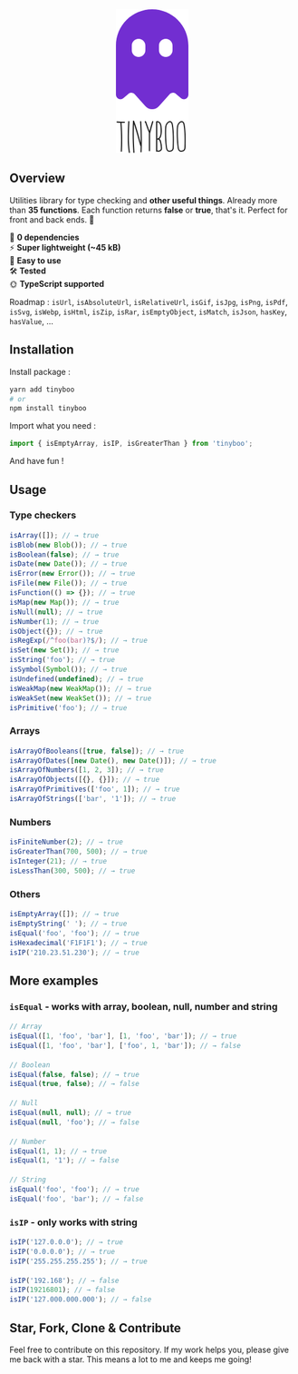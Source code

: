 <div style="text-align:center"><img src="https://raw.githubusercontent.com/stevenpersia/tinyboo/master/logo.png" alt="tinyboo" /></div>

## Overview

Utilities library for type checking and **other useful things**. Already more than **35 functions**. Each function returns **false** or **true**, that's it. Perfect for front and back ends. 👻

<ul style="list-style-type: none; padding: 0;">
<li>🌱 <b>0 dependencies</b></li>
<li>⚡ <b>Super lightweight (~45 kB)</b></li>
<li>🤘 <b>Easy to use</b></li>
<li>🛠 <b>Tested</b></li>
<li>🌞 <b>TypeScript supported</b></li>
</ul>

Roadmap : `isUrl`, `isAbsoluteUrl`, `isRelativeUrl`, `isGif`, `isJpg`, `isPng`, `isPdf`, `isSvg`, `isWebp`, `isHtml`, `isZip`, `isRar`, `isEmptyObject`, `isMatch`, `isJson`, `hasKey`, `hasValue`, ...

## Installation

Install package :

```sh
yarn add tinyboo
# or
npm install tinyboo
```

Import what you need :

```js
import { isEmptyArray, isIP, isGreaterThan } from 'tinyboo';
```

And have fun !

## Usage

### Type checkers

```js
isArray([]); // → true
isBlob(new Blob()); // → true
isBoolean(false); // → true
isDate(new Date()); // → true
isError(new Error()); // → true
isFile(new File()); // → true
isFunction(() => {}); // → true
isMap(new Map()); // → true
isNull(null); // → true
isNumber(1); // → true
isObject({}); // → true
isRegExp(/^foo(bar)?$/); // → true
isSet(new Set()); // → true
isString('foo'); // → true
isSymbol(Symbol()); // → true
isUndefined(undefined); // → true
isWeakMap(new WeakMap()); // → true
isWeakSet(new WeakSet()); // → true
isPrimitive('foo'); // → true
```

### Arrays

```js
isArrayOfBooleans([true, false]); // → true
isArrayOfDates([new Date(), new Date()]); // → true
isArrayOfNumbers([1, 2, 3]); // → true
isArrayOfObjects([{}, {}]); // → true
isArrayOfPrimitives(['foo', 1]); // → true
isArrayOfStrings(['bar', '1']); // → true
```

### Numbers

```js
isFiniteNumber(2); // → true
isGreaterThan(700, 500); // → true
isInteger(21); // → true
isLessThan(300, 500); // → true
```

### Others

```js
isEmptyArray([]); // → true
isEmptyString(' '); // → true
isEqual('foo', 'foo'); // → true
isHexadecimal('F1F1F1'); // → true
isIP('210.23.51.230'); // → true
```

## More examples

### `isEqual` - works with array, boolean, null, number and string

```js
// Array
isEqual([1, 'foo', 'bar'], [1, 'foo', 'bar']); // → true
isEqual([1, 'foo', 'bar'], ['foo', 1, 'bar']); // → false

// Boolean
isEqual(false, false); // → true
isEqual(true, false); // → false

// Null
isEqual(null, null); // → true
isEqual(null, 'foo'); // → false

// Number
isEqual(1, 1); // → true
isEqual(1, '1'); // → false

// String
isEqual('foo', 'foo'); // → true
isEqual('foo', 'bar'); // → false
```

### `isIP` - only works with string

```js
isIP('127.0.0.0'); // → true
isIP('0.0.0.0'); // → true
isIP('255.255.255.255'); // → true

isIP('192.168'); // → false
isIP(19216801); // → false
isIP('127.000.000.000'); // → false
```

## Star, Fork, Clone & Contribute

Feel free to contribute on this repository. If my work helps you, please give me back with a star. This means a lot to me and keeps me going!
